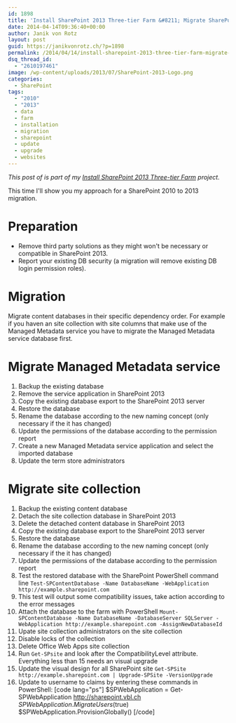```yaml
---
id: 1898
title: 'Install SharePoint 2013 Three-tier Farm &#8211; Migrate SharePoint 2010 Data'
date: 2014-04-14T09:36:40+00:00
author: Janik von Rotz
layout: post
guid: https://janikvonrotz.ch/?p=1898
permalink: /2014/04/14/install-sharepoint-2013-three-tier-farm-migrate-sharepoint-2010-data/
dsq_thread_id:
  - "2610197461"
image: /wp-content/uploads/2013/07/SharePoint-2013-Logo.png
categories:
  - SharePoint
tags:
  - "2010"
  - "2013"
  - data
  - farm
  - installation
  - migration
  - sharepoint
  - update
  - upgrade
  - websites
---
```

*This post of is part of my [Install SharePoint 2013 Three-tier Farm](https://janikvonrotz.ch/projects/install-sharepoint-2013-three-tier-farm/) project.*

This time I'll show you my approach for a SharePoint 2010 to 2013 migration.
<!--more-->
# Preparation

* Remove third party solutions as they might won't be necessary or compatible in SharePoint 2013.
* Report your existing DB security (a migration will remove existing DB login permission roles).

# Migration

Migrate content databases in their specific dependency order. For example if you haven an site collection with site columns that make use of the Managed Metadata service you have to migrate the Managed Metadata service database first.

# Migrate Managed Metadata service

1. Backup the existing database
2. Remove the service application in SharePoint 2013
3. Copy the existing database export to the SharePoint 2013 server
4. Restore the database
5. Rename the database according to the new naming concept (only necessary if the it has changed)
6. Update the permissions of the database according to the permission report
7. Create a new Managed Metadata service application and select the imported database
8. Update the term store administrators

# Migrate site collection

1. Backup the existing content database
2. Detach the site collection database in SharePoint 2013
3. Delete the detached content database in SharePoint 2013
4. Copy the existing database export to the SharePoint 2013 server
5. Restore the database
6. Rename the database according to the new naming concept (only necessary if the it has changed)
7. Update the permissions of the database according to the permission report
8. Test the restored database with the SharePoint PowerShell command line `Test-SPContentDatabase -Name DatabaseName -WebApplication http://example.sharepoint.com`
9. This test will output some compatibility issues, take action according to the error messages
10. Attach the database to the farm with PowerShell `Mount-SPContentDatabase -Name DatabaseName -DatabaseServer SQLServer -WebApplication http://example.sharepoint.com -AssignNewDatabaseId` 
11. Upate site collection administrators on the site collection
12. Disable locks of the collection
13. Delete Office Web Apps site collection
14. Run `Get-SPsite` and look after the CompatibilityLevel attribute. Everything less than 15 needs an visual upgrade
15. Update the visual design for all SharePoint site `Get-SPSite http://example.sharepoint.com | Upgrade-SPSite -VersionUpgrade`
16. Update to username to claims by entering these commands in PowerShell:
[code lang="ps"]
$SPWebApplication = Get-SPWebApplication http://sharepoint.vbl.ch
$SPWebApplication.MigrateUsers($true)
$SPWebApplication.ProvisionGlobally()
[/code]
